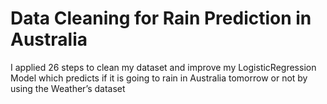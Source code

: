 # Data Cleaning for Rain Prediction in Australia 
I applied 26 steps to clean my dataset and improve my LogisticRegression Model which predicts if it is going to rain in Australia tomorrow or not by using the Weather’s dataset  
